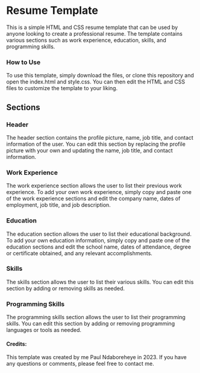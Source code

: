 # Resume Template 
This is a simple HTML and CSS resume template that can be used by anyone looking to create a professional resume. The template contains various sections such as work experience, education, skills, and programming skills. 

### How to Use
To use this template, simply download the files, or clone this repository and open the index.html and style.css. You can then edit the HTML and CSS files to customize the template to your liking. 

## Sections 

### Header 
The header section contains the profile picture, name, job title, and contact information of the user. You can edit this section by replacing the profile picture with your own and updating the name, job title, and contact information. 

### Work Experience 
The work experience section allows the user to list their previous work experience. To add your own work experience, simply copy and paste one of the work experience sections and edit the company name, dates of employment, job title, and job description. 

### Education 
The education section allows the user to list their educational background. To add your own education information, simply copy and paste one of the education sections and edit the school name, dates of attendance, degree or certificate obtained, and any relevant accomplishments. 

### Skills 
The skills section allows the user to list their various skills. You can edit this section by adding or removing skills as needed.

### Programming Skills 
The programming skills section allows the user to list their programming skills. You can edit this section by adding or removing programming languages or tools as needed. 

#### Credits:
This template was created by me Paul Ndaboreheye in 2023. If you have any questions or comments, please feel free to contact me.
